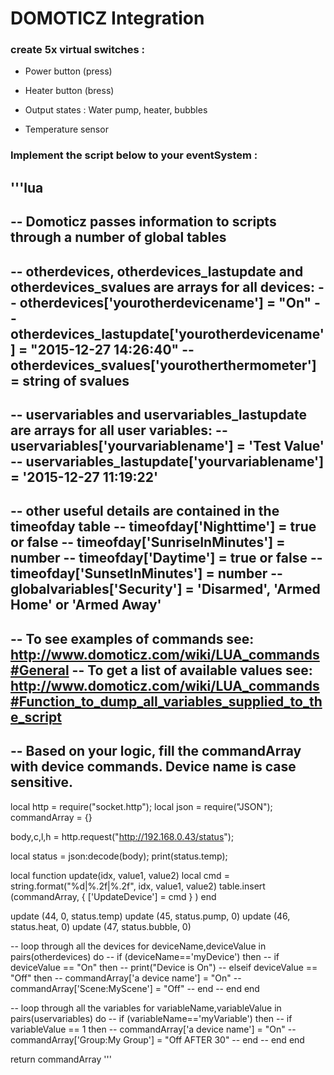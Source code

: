 # DOMOTICZ Integration

### create 5x virtual switches :
* Power button (press)
* Heater button (bress)

* Output states : Water pump, heater, bubbles
* Temperature sensor

### Implement the script below to your eventSystem :

'''lua
--
-- Domoticz passes information to scripts through a number of global tables
--
-- otherdevices, otherdevices_lastupdate and otherdevices_svalues are arrays for all devices: 
--   otherdevices['yourotherdevicename'] = "On"
--   otherdevices_lastupdate['yourotherdevicename'] = "2015-12-27 14:26:40"
--   otherdevices_svalues['yourotherthermometer'] = string of svalues
--
-- uservariables and uservariables_lastupdate are arrays for all user variables: 
--   uservariables['yourvariablename'] = 'Test Value'
--   uservariables_lastupdate['yourvariablename'] = '2015-12-27 11:19:22'
--
-- other useful details are contained in the timeofday table
--   timeofday['Nighttime'] = true or false
--   timeofday['SunriseInMinutes'] = number
--   timeofday['Daytime'] = true or false
--   timeofday['SunsetInMinutes'] = number
--   globalvariables['Security'] = 'Disarmed', 'Armed Home' or 'Armed Away'
--
-- To see examples of commands see: http://www.domoticz.com/wiki/LUA_commands#General
-- To get a list of available values see: http://www.domoticz.com/wiki/LUA_commands#Function_to_dump_all_variables_supplied_to_the_script
--
-- Based on your logic, fill the commandArray with device commands. Device name is case sensitive. 
--
local http = require("socket.http");
local json = require("JSON");
commandArray = {}

body,c,l,h = http.request("http://192.168.0.43/status");

local status = json:decode(body);
print(status.temp);

local function update(idx, value1, value2)
    local cmd = string.format("%d|%.2f|%.2f", idx, value1, value2)
    table.insert (commandArray, { ['UpdateDevice'] = cmd } )
end

update (44, 0, status.temp)
update (45, status.pump, 0)
update (46, status.heat, 0)
update (47, status.bubble, 0)

-- loop through all the devices
for deviceName,deviceValue in pairs(otherdevices) do
--    if (deviceName=='myDevice') then
--        if deviceValue == "On" then
--            print("Device is On")
--        elseif deviceValue == "Off" then
--            commandArray['a device name'] = "On"
--            commandArray['Scene:MyScene'] = "Off"
--        end
--    end
end

-- loop through all the variables
for variableName,variableValue in pairs(uservariables) do
--    if (variableName=='myVariable') then
--        if variableValue == 1 then
--            commandArray['a device name'] = "On"
--            commandArray['Group:My Group'] = "Off AFTER 30"
--        end
--    end
end

return commandArray
'''